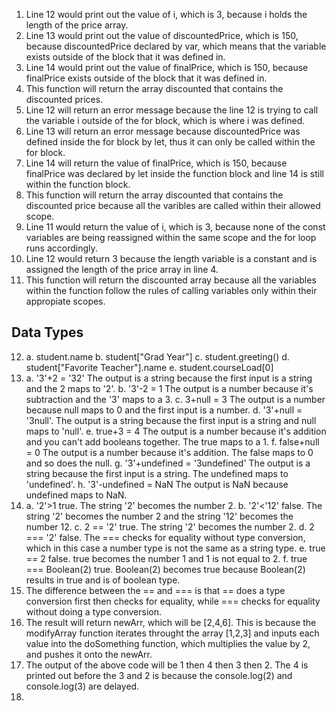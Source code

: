1. Line 12 would print out the value of i, which is 3, because i holds the length of the price array. 
2. Line 13 would print out the value of discountedPrice, which is 150, because discountedPrice declared by var, which means that the variable exists outside of the block that it was defined in. 
3. Line 14 would print out the value of finalPrice, which is 150, because finalPrice exists outside of the block that it was defined in. 
4. This function will return the array discounted that contains the discounted prices. 
5. Line 12 will return an error message because the line 12 is trying to call the variable i outside of the for block, which is where i was defined. 
6. Line 13 will return an error message because discountedPrice was defined inside the for block by let, thus it can only be called within the for block. 
7. Line 14 will return the value of finalPrice, which is 150, because finalPrice was declared by let inside the function block and line 14 is still within the function block.  
8. This function will return the array discounted that contains the discounted price because all the varibles are called within their allowed scope.
9. Line 11 would return the value of i, which is 3, because none of the const variables are being reassigned within the same scope and the for loop runs accordingly. 
10. Line 12 would return 3 because the length variable is a constant and is assigned the length of the price array in line 4. 
11. This function will return the discounted array because all the variables within the function follow the rules of calling variables only within their appropiate scopes. 
## Data Types
12. 
    a. student.name
    b. student["Grad Year"]
    c. student.greeting()
    d. student["Favorite Teacher"].name
    e. student.courseLoad[0]
13. 
    a. '3'+2 = '32'
        The output is a string because the first input is a string and the 2 maps to '2'.
    b. '3'-2 = 1
        The output is a number because it's subtraction and the '3' maps to a 3.
    c. 3+null = 3
        The output is a number because null maps to 0 and the first input is a number.
    d. '3'+null = '3null'.
        The output is a string because the first input is a string and null maps to 'null'.
    e. true+3 = 4
        The output is a number because it's addition and you can't add booleans together. The true maps to a 1. 
    f. false+null = 0
        The output is a number because it's addition. The false maps to 0 and so does the null.
    g. '3'+undefined = '3undefined'
        The output is a string because the first input is a string. The undefined maps to 'undefined'.
    h. '3'-undefined = NaN
        The output is NaN because undefined maps to NaN. 
14. 
    a. '2'>1
        true. The string '2' becomes the number 2. 
    b. '2'<'12'
        false. The string '2' becomes the number 2 and the string '12' becomes the number 12.
    c. 2 == '2'
        true. The string '2' becomes the number 2. 
    d. 2 === '2'
        false. The === checks for equality without type conversion, which in this case a number type is not the same as a string type. 
    e. true == 2
        false. true becomes the number 1 and 1 is not equal to 2. 
    f. true === Boolean(2)
        true. Boolean(2) becomes true because Boolean(2) results in true and is of boolean type. 
15. The difference between the == and === is that == does a type conversion first then checks for equality, while === checks for equality without doing a type conversion. 
17. The result will return newArr, which will be [2,4,6]. This is because the modifyArray function iterates throught the array [1,2,3] and inputs each value into the doSomething function, which multiplies the value by 2, and pushes it onto the newArr.
19. The output of the above code will be 1 then 4 then 3 then 2. The 4 is printed out before the 3 and 2 is because the console.log(2) and console.log(3) are delayed.
20. 